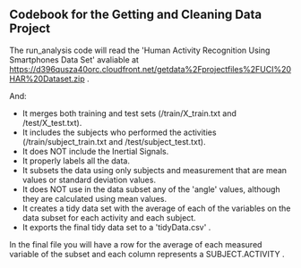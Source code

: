## Codebook for the Getting and Cleaning Data Project

The run_analysis code will read the 'Human Activity Recognition Using Smartphones Data Set' avaliable at https://d396qusza40orc.cloudfront.net/getdata%2Fprojectfiles%2FUCI%20HAR%20Dataset.zip .

And:
* It merges both training and test sets (/train/X_train.txt and /test/X_test.txt).
* It includes the subjects who performed the activities (/train/subject_train.txt and /test/subject_test.txt).
* It does NOT include the Inertial Signals.
* It properly labels all the data.
* It subsets the data using only subjects and measurement that are mean values or standard deviation values.
* It does NOT use in the data subset any of the 'angle' values, although they are calculated using mean values.
* It creates a tidy data set with the average of each of the variables on the data subset for each activity and each subject.
* It exports the final tidy data set to a 'tidyData.csv' .

In the final file you will have a row for the average of each measured variable of the subset and each column represents a SUBJECT.ACTIVITY .